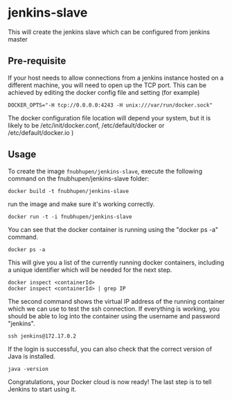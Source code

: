 jenkins-slave
=============

This will create the jenkins slave which can be configured from jenkins master

Pre-requisite
-----

If your host needs to allow connections from a jenkins instance hosted on a different machine, you will need to open up the TCP port. This can be achieved by editing the docker config file and setting (for example)

    DOCKER_OPTS="-H tcp://0.0.0.0:4243 -H unix:///var/run/docker.sock"

The docker configuration file location will depend your system, but it is likely to be 
    /etc/init/docker.conf, 
    /etc/default/docker or 
    /etc/default/docker.io
    )    

Usage
-----

To create the image `fnubhupen/jenkins-slave`, execute the following command on the fnubhupen/jenkins-slave folder:

    docker build -t fnubhupen/jenkins-slave

run the image and make sure it's working correctly.

    docker run -t -i fnubhupen/jenkins-slave 
    
You can see that the docker container is running using the "docker ps -a" command.

    docker ps -a 
    
This will give you a list of the currently running docker containers, including a unique identifier which will be needed for the next step.

    docker inspect <containerId>  
    docker inspect <containerId> | grep IP
    
The second command shows the virtual IP address of the running container which we can use to test the ssh connection.  If everything is working, you should be able to log into the container using the username and password "jenkins".

    ssh jenkins@172.17.0.2  

If the login is successful, you can also check that the correct version of Java is installed.

    java -version

Congratulations, your Docker cloud is now ready!  The last step is to tell Jenkins to start using it.
